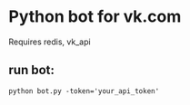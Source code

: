 # Python bot for vk.com

Requires redis, vk_api
## run bot:
```
python bot.py -token='your_api_token'
``` 
